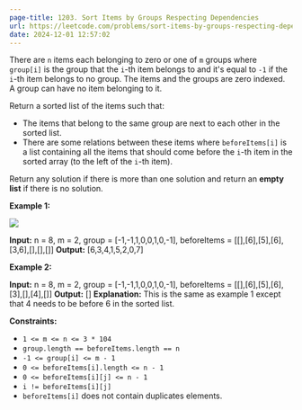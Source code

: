 ```yaml
---
page-title: 1203. Sort Items by Groups Respecting Dependencies
url: https://leetcode.com/problems/sort-items-by-groups-respecting-dependencies/description/
date: 2024-12-01 12:57:02
---
```

There are `n` items each belonging to zero or one of `m` groups where `group[i]` is the group that the `i`\-th item belongs to and it's equal to `-1` if the `i`\-th item belongs to no group. The items and the groups are zero indexed. A group can have no item belonging to it.

Return a sorted list of the items such that:

-   The items that belong to the same group are next to each other in the sorted list.
-   There are some relations between these items where `beforeItems[i]` is a list containing all the items that should come before the `i`\-th item in the sorted array (to the left of the `i`\-th item).

Return any solution if there is more than one solution and return an **empty list** if there is no solution.

**Example 1:**

**![](https://assets.leetcode.com/uploads/2019/09/11/1359_ex1.png)**

**Input:** n = 8, m = 2, group = \[-1,-1,1,0,0,1,0,-1\], beforeItems = \[\[\],\[6\],\[5\],\[6\],\[3,6\],\[\],\[\],\[\]\]
**Output:** \[6,3,4,1,5,2,0,7\]

**Example 2:**

**Input:** n = 8, m = 2, group = \[-1,-1,1,0,0,1,0,-1\], beforeItems = \[\[\],\[6\],\[5\],\[6\],\[3\],\[\],\[4\],\[\]\]
**Output:** \[\]
**Explanation:** This is the same as example 1 except that 4 needs to be before 6 in the sorted list.

**Constraints:**

-   `1 <= m <= n <= 3 * 104`
-   `group.length == beforeItems.length == n`
-   `-1 <= group[i] <= m - 1`
-   `0 <= beforeItems[i].length <= n - 1`
-   `0 <= beforeItems[i][j] <= n - 1`
-   `i != beforeItems[i][j]`
-   `beforeItems[i]` does not contain duplicates elements.